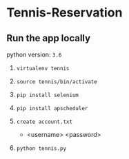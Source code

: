 # Tennis-Reservation

## Run the app locally
python version: `3.6`

1. `virtualenv tennis`

2. `source tennis/bin/activate`

3. `pip install selenium`

4. `pip install apscheduler` 

5. `create account.txt`

    * \<username\> \<password\>

6. `python tennis.py`
